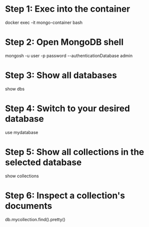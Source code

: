 # Step 1: Exec into the container
docker exec -it mongo-container bash

# Step 2: Open MongoDB shell
mongosh -u user -p password --authenticationDatabase admin

# Step 3: Show all databases
show dbs

# Step 4: Switch to your desired database
use mydatabase

# Step 5: Show all collections in the selected database
show collections

# Step 6: Inspect a collection's documents
db.mycollection.find().pretty()
